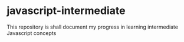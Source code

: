 # javascript-intermediate
This repository is shall document my progress in learning intermediate Javascript concepts
